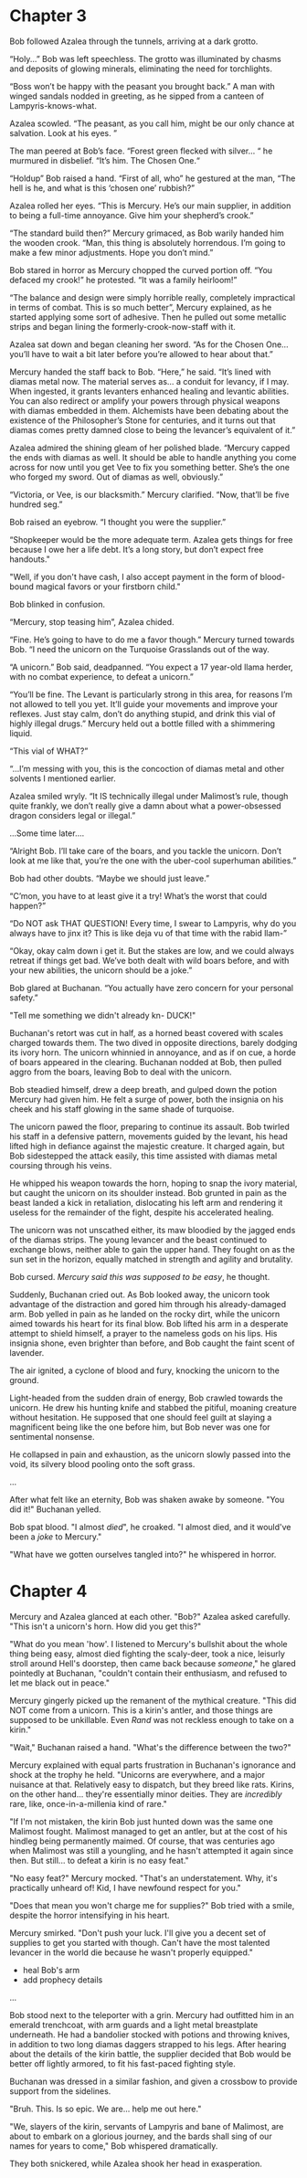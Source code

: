 
# Chapter 3 

Bob followed Azalea through the tunnels, arriving at a dark grotto. 

“Holy...” Bob was left speechless. The grotto was illuminated by chasms and
deposits of glowing minerals, eliminating the need for torchlights. 

“Boss won’t be happy with the peasant you brought back.” A man with winged
sandals nodded in greeting, as he sipped from a canteen of Lampyris-knows-what. 

Azalea scowled. “The peasant, as you call him, might be our only chance at
salvation. Look at his eyes. ”

The man peered at Bob’s face. “Forest green flecked with silver… “ he murmured
in disbelief. “It’s him. The Chosen One.“

“Holdup” Bob raised a hand. “First of all, who” he gestured at the man, “The
hell is he, and what is this ‘chosen one’ rubbish?” 

Azalea rolled her eyes. “This is Mercury. He’s our main supplier, in addition
to being a full-time annoyance. Give him your shepherd’s crook.”

“The standard build then?” Mercury grimaced, as Bob warily handed him the
wooden crook. “Man, this thing is absolutely horrendous. I’m going to make a
few minor adjustments. Hope you don’t mind.”

Bob stared in horror as Mercury chopped the curved portion off. “You defaced my
crook!” he protested. “It was a family heirloom!”

“The balance and design were simply horrible really, completely impractical in
terms of combat. This is so much better”, Mercury explained, as he started
applying some sort of adhesive. Then he pulled out some metallic strips and
began lining the formerly-crook-now-staff with it. 

Azalea sat down and began cleaning her sword. “As for the Chosen One… you’ll
have to wait a bit later before you’re allowed to hear about that.”

Mercury handed the staff back to Bob. “Here,” he said. “It’s lined with diamas
metal now. The material serves as… a conduit for levancy, if I may. When
ingested, it grants levanters enhanced healing and levantic abilities. You can
also redirect or amplify your powers through physical weapons with diamas
embedded in them. Alchemists have been debating about the existence of the
Philosopher’s Stone for centuries, and it turns out that diamas comes pretty
damned close to being the levancer’s equivalent of it.”

Azalea admired the shining gleam of her polished blade. “Mercury capped the
ends with diamas as well. It should be able to handle anything you come across
for now until you get Vee to fix you something better. She’s the one who forged
my sword. Out of diamas as well, obviously.”

“Victoria, or Vee, is our blacksmith.” Mercury clarified. “Now, that’ll be five
hundred seg.”

Bob raised an eyebrow. “I thought you were the supplier.”

“Shopkeeper would be the more adequate term. Azalea gets things for free because I owe her a life debt. It’s a long story, but don’t expect free handouts."

"Well, if you don't have cash, I also accept payment in the form of blood-bound
magical favors or your firstborn child."

Bob blinked in confusion.

“Mercury, stop teasing him”, Azalea chided.

“Fine. He’s going to have to do me a favor though.” Mercury turned towards
Bob. “I need the unicorn on the Turquoise Grasslands out of the way. 

“A unicorn.” Bob said, deadpanned. “You expect a 17 year-old llama herder, with
no combat experience, to defeat a unicorn.”

“You’ll be fine. The Levant is particularly strong in this area, for reasons
I’m not allowed to tell you yet. It’ll guide your movements and improve your
reflexes. Just stay calm, don’t do anything stupid, and drink this vial of
highly illegal drugs.” Mercury held out a bottle filled with a shimmering liquid. 

“This vial of WHAT?”

“...I’m messing with you, this is the concoction of diamas metal and other
solvents I mentioned earlier. 

Azalea smiled wryly. “It IS technically illegal under Malimost’s rule, though
quite frankly, we don’t really give a damn about what a power-obsessed dragon
considers legal or illegal.” 

...Some time later…. 

“Alright Bob. I’ll take care of the boars, and you tackle the unicorn. Don’t
look at me like that, you’re the one with the uber-cool superhuman abilities.” 

Bob had other doubts. “Maybe we should just leave.” 

“C’mon, you have to at least give it a try! What’s the worst that could
happen?”

“Do NOT ask THAT QUESTION! Every time, I swear to Lampyris, why do you always
have to jinx it? This is like deja vu of that time with the rabid llam-”

“Okay, okay calm down i get it. But the stakes are low, and we could always
retreat if things get bad. We’ve both dealt with wild boars before, and with
your new abilities, the unicorn should be a joke.”

Bob glared at Buchanan. “You actually have zero concern for your personal
safety.”

"Tell me something we didn't already kn- DUCK!"

Buchanan's retort was cut in half, as a horned beast covered with scales charged towards them. The two dived in opposite directions, barely dodging its ivory horn. The unicorn whinnied in annoyance, and as if on cue, a horde of boars appeared in the clearing. Buchanan nodded at Bob, then pulled aggro from the boars, leaving Bob to deal with the unicorn. 

Bob steadied himself, drew a deep breath, and gulped down the potion Mercury had given him. He felt a surge of power, both the insignia on his cheek and his staff glowing in the same shade of turquoise. 

The unicorn pawed the floor, preparing to continue its assault. Bob twirled his staff in a defensive pattern, movements guided by the levant, his head lifted high in defiance against the majestic creature. It charged again, but Bob sidestepped the attack easily, this time assisted with diamas metal coursing through his veins. 

He whipped his weapon towards the horn, hoping to snap the ivory material, but caught the unicorn on its shoulder instead. Bob grunted in pain as the beast landed a kick in retaliation, dislocating his left arm and rendering it useless for the remainder of the fight, despite his accelerated healing. 

The unicorn was not unscathed either, its maw bloodied by the jagged ends of the diamas strips. The young levancer and the beast continued to exchange blows, neither able to gain the upper hand. They fought on as the sun set in the horizon, equally matched in strength and agility and brutality. 

Bob cursed. *Mercury said this was supposed to be easy*, he thought. 

Suddenly, Buchanan cried out. As Bob looked away, the unicorn took advantage of the distraction and gored him through his already-damaged arm. Bob yelled in pain as he landed on the rocky dirt, while the unicorn aimed towards his heart for its final blow. Bob lifted his arm in a desperate attempt to shield himself, a prayer to the nameless gods on his lips. His insignia shone, even brighter than before, and Bob caught the faint scent of lavender.

The air ignited, a cyclone of blood and fury, knocking the unicorn to the ground. 

Light-headed from the sudden drain of energy, Bob crawled towards the unicorn. He drew his hunting knife and stabbed the pitiful, moaning creature without hesitation. He supposed that one should feel guilt at slaying a magnificent being like the one before him, but Bob never was one for sentimental nonsense. 

He collapsed in pain and exhaustion, as the unicorn slowly passed into the void, its silvery blood pooling onto the soft grass. 

...

After what felt like an eternity, Bob was shaken awake by someone.
"You did it!" Buchanan yelled. 

Bob spat blood. "I almost *died*", he croaked. "I almost died, and it would've been a *joke* to Mercury."

"What have we gotten ourselves tangled into?" he whispered in horror.


# Chapter 4

Mercury and Azalea glanced at each other. 
"Bob?" Azalea asked carefully. "This isn't a unicorn's horn. How did you get this?"

"What do you mean 'how'. I listened to Mercury's bullshit about the whole thing being easy, almost died fighting the scaly-deer, took a nice, leisurly stroll around Hell's doorstep, then came back because *someone*," he glared pointedly at Buchanan, "couldn't contain their enthusiasm, and refused to let me black out in peace."

Mercury gingerly picked up the remanent of the mythical creature. "This did NOT come from a unicorn. This is a kirin's antler, and those things are supposed to be unkillable. Even *Rand* was not reckless enough to take on a kirin."

"Wait," Buchanan raised a hand. "What's the difference between the two?"

Mercury explained with equal parts frustration in Buchanan's ignorance and shock at the trophy he held.
"Unicorns are everywhere, and a major nuisance at that. Relatively easy to dispatch, but they breed like rats. Kirins, on the other hand... they're essentially minor deities. They are *incredibly* rare, like, once-in-a-millenia kind of rare."

"If I'm not mistaken, the kirin Bob just hunted down was the same one Malimost fought. Malimost managed to get an antler, but at the cost of his hindleg being permanently maimed. Of course, that was centuries ago when Malimost was still a youngling, and he hasn't attempted it again since then. But still... to defeat a kirin is no easy feat."

"No easy feat?" Mercury mocked. "That's an understatement. Why, it's practically unheard of! Kid, I have newfound respect for you."

"Does that mean you won't charge me for supplies?" Bob tried with a smile, despite the horror intensifying in his heart.

Mercury smirked. "Don't push your luck. I'll give you a decent set of supplies to get you started with though. Can't have the most talented levancer in the world die because he wasn't properly equipped."

* heal Bob's arm
* add prophecy details

... 

Bob stood next to the teleporter with a grin. Mercury had outfitted him in an emerald trenchcoat, with arm guards and a light metal breastplate underneath. He had a bandolier stocked with potions and throwing knives, in addition to two long diamas daggers strapped to his legs. After hearing about the details of the kirin battle, the supplier decided that Bob would be better off lightly armored, to fit his fast-paced fighting style.

Buchanan was dressed in a similar fashion, and given a crossbow to provide support from the sidelines. 

"Bruh. This. Is so epic. We are... help me out here."

"We, slayers of the kirin, servants of Lampyris and bane of Malimost, are about to embark on a glorious journey, and the bards shall sing of our names for years to come," Bob whispered dramatically. 

They both snickered, while Azalea shook her head in exasperation.


